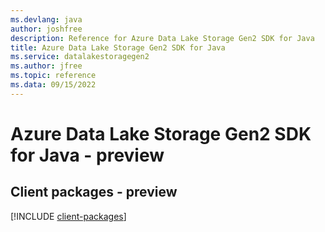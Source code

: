 ```yaml
---
ms.devlang: java
author: joshfree
description: Reference for Azure Data Lake Storage Gen2 SDK for Java
title: Azure Data Lake Storage Gen2 SDK for Java
ms.service: datalakestoragegen2
ms.author: jfree
ms.topic: reference
ms.data: 09/15/2022
---
```

# Azure Data Lake Storage Gen2 SDK for Java - preview

## Client packages - preview
[!INCLUDE [client-packages](data-lake-storage-gen2-client-index.md)]